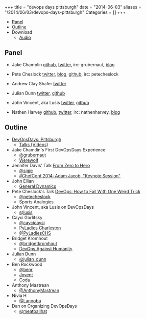 +++
title = "devops days pittsburgh"
date = "2014-06-03"
aliases = "/2014/06/03/devops-days-pittsburgh"
Categories = []
+++

* [Panel](http://foodfightshow.org/2014/04/devops-days-pittsburgh.html#panel)
* [Outline](http://foodfightshow.org/2014/04/devops-days-pittsburgh.html#outline)
* Download
  * [Audio](http://traffic.libsyn.com/foodfight/FoodFightShow74-DevOpsDaysPittsburgh.mp3)

Panel<a name="panel"></a>
-----
* Jake Champlin [github](http://github.com/grubernaut), [twitter](https://twitter.com/grubernaut), irc: grubernaut, [blog](https://grubernaut.github.io)
* Pete Cheslock [twitter](http://twitter.com/petecheslock), [blog](http://blog.pete.io), [github](https://github.com/petecheslock), irc: petecheslock

* Andrew Clay Shafer [twitter](http:twitter.com/littleidea)
* Julian Dunn [twitter](https://twitter.com/julian_dunn), [github](https://github.com/juliandunn)
* John Vincent, aka Lusis [twitter](https://twitter.com/#!/lusis), [github](https://github.com/lusis)
* Nathen Harvey [github](http://github.com/nathenharvey), [twitter](http://twitter.com/nathenharvey), irc: nathenharvey, [blog](http://nathenharvey.com)

<!-- more -->

Outline<a name="outline"></a>
-------
* [DevOpsDays: Pittsburgh](http://devopsdays.org/events/2014-pittsburgh/)
  * [Talks (Videos)](http://new.livestream.com/devopsdaysorg/events/3044568/videos/52394934)
* Jake Cham;lin's First DevOpsDays Experience
  * [@grubernaut](https://twitter.com/grubernaut)
  * [Werewolf](http://www.brenbarn.net/werewolf/rules.html)
* Jennifer Davis' Talk [From Zero to Hero](http://devopsdays.org/events/2014-pittsburgh/proposals/From%20Hero%20to%20Zero/)
  * [@sigje](https://twitter.com/sigje)
  * [#ChefConf 2014: Adam Jacob, "Keynote Session"](https://www.youtube.com/watch?v=TV7XnD7TM2A)
* John Ellian
  * [General Dynamics](http://www.gdc4s.com/)
* Pete Cheslock's Talk [DevOps: How to Fail With One Weird Trick](http://devopsdays.org/events/2014-pittsburgh/proposals/DevOps%20How%20to%20Fail%20With%20One%20Weird%20Trick/)
  * [@petecheslock](https://twitter.com/petecheslock)
  * Sports Analogies
* John Vincent, aka Lusis on DevOpsDays
  * [@lusis](https://twitter.com/#!/lusis)
* Cayci Gorlitsky
  * [@caycicaysi](https://twitter.com/caycicayci)
  * [PyLadies Charleston](http://www.meetup.com/PyLadies-Charleston/)
  * [@PyLadiesCHS](https://twitter.com/PyLadiesCHS)
* Bridget Kromhout
  * [@bridgetkromhout](https://twitter.com/bridgetkromhout)
  * [DevOps Against Humanity](http://devopsagainsthumanity.com/)
* Julian Dunn
  * [@julian_dunn](https://twitter.com/julian_dunn)
* Ben Rockwood
  * [@benr](https://twitter.com/benr)
  * [Joyent](http://www.joyent.com/)
  * [Coda](http://www.coda.cs.cmu.edu/)
* Anthony Mastrean
  * [@AnthonyMastrean](https://twitter.com/AnthonyMastrean)
* Nivia H
  * [@Lanooba](https://twitter.com/Lanooba)
* Dan on Organizing DevOpsDays
  * [@meatballhat](https://twitter.com/meatballhat)
